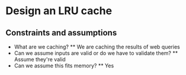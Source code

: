 # Design an LRU cache

## Constraints and assumptions

* What are we caching?
** We are caching the results of web queries
* Can we assume inputs are valid or do we have to validate them?
** Assume they're valid
* Can we assume this fits memory?
** Yes

